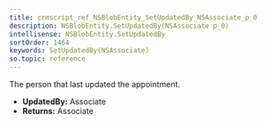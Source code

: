 ```yaml
---
title: crmscript_ref_NSBlobEntity_SetUpdatedBy_NSAssociate_p_0
description: NSBlobEntity.SetUpdatedBy(NSAssociate p_0)
intellisense: NSBlobEntity.SetUpdatedBy
sortOrder: 1464
keywords: SetUpdatedBy(NSAssociate)
so.topic: reference
---
```



The person that last updated the appointment.



* **UpdatedBy:** Associate
* **Returns:** Associate


